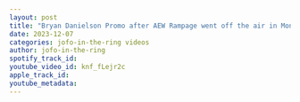 ```yaml
---
layout: post
title: "Bryan Danielson Promo after AEW Rampage went off the air in Montreal #aew"
date: 2023-12-07
categories: jofo-in-the-ring videos
author: jofo-in-the-ring
spotify_track_id: 
youtube_video_id: knf_fLejr2c
apple_track_id: 
youtube_metadata: 
---
```

